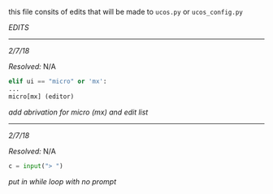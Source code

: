 this file consits of edits that will be made to ```ucos.py``` or ```ucos_config.py```

*EDITS*

--------------------------------------------------------

*2/7/18*

*Resolved:* N/A
```python
elif ui == "micro" or 'mx':
...
micro[mx] (editor)
```
*add abrivation for micro (mx) and edit list*

--------------------------------------------------------

*2/7/18*

*Resolved:* N/A
```python
c = input("> ")
```
*put in while loop with no prompt*
